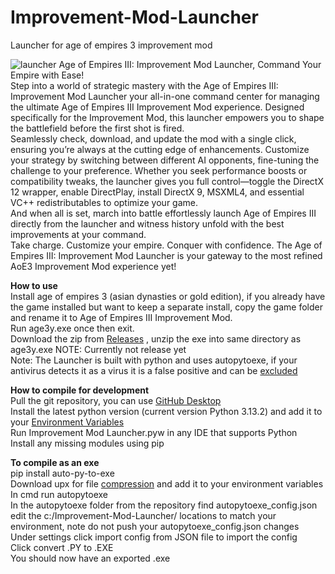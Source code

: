 # Improvement-Mod-Launcher
Launcher for age of empires 3 improvement mod

![launcher](https://github.com/user-attachments/assets/39d7ab75-7e9f-42f7-8847-41b0ec4d6502)
Age of Empires III: Improvement Mod Launcher, Command Your Empire with Ease! <br />
Step into a world of strategic mastery with the Age of Empires III: Improvement Mod Launcher your all-in-one command center for managing the ultimate Age of Empires III Improvement Mod experience. Designed specifically for the Improvement Mod, this launcher empowers you to shape the battlefield before the first shot is fired. <br />
Seamlessly check, download, and update the mod with a single click, ensuring you’re always at the cutting edge of enhancements. Customize your strategy by switching between different AI opponents, fine-tuning the challenge to your preference. Whether you seek performance boosts or compatibility tweaks, the launcher gives you full control—toggle the DirectX 12 wrapper, enable DirectPlay, install DirectX 9, MSXML4, and essential VC++ redistributables to optimize your game. <br />
And when all is set, march into battle effortlessly launch Age of Empires III directly from the launcher and witness history unfold with the best improvements at your command. <br />
Take charge. Customize your empire. Conquer with confidence. The Age of Empires III: Improvement Mod Launcher is your gateway to the most refined AoE3 Improvement Mod experience yet!

**How to use**<br />
Install age of empires 3 (asian dynasties or gold edition), if you already have the game installed but want to keep a separate install, copy the game folder and rename it to Age of Empires III Improvement Mod.<br />
Run age3y.exe once then exit. <br />
Download the zip from [Releases](https://github.com/ageekhere/Improvement-Mod-Launcher/releases) , unzip the exe into same directory as age3y.exe  NOTE: Currently not release yet<br />
Note: The Launcher is built with python and uses autopytoexe, if your antivirus detects it as a virus it is a false positive and can be [excluded](https://nitratine.net/blog/post/issues-when-using-auto-py-to-exe/#my-antivirus-detected-the-exe-as-a-virus) <br />

**How to compile for development**<br />
Pull the git repository, you can use [GitHub Desktop](https://desktop.github.com/download) <br />
Install the latest python version (current version Python 3.13.2) and add it to your [Environment Variables](https://www.liquidweb.com/help-docs/adding-python-path-to-windows-10-or-11-path-environment-variable)<br />
Run Improvement Mod Launcher.pyw in any IDE that supports Python <br />
Install any missing modules using pip <br />

**To compile as an exe** <br /> 
pip install auto-py-to-exe <br />
Download upx for file [compression](https://github.com/upx/upx) and add it to your environment variables <br />
In cmd run autopytoexe <br />
In the autopytoexe folder from the repository find autopytoexe_config.json edit the c:/Improvement-Mod-Launcher/ locations to match your environment, note do not push your autopytoexe_config.json changes <br />
Under settings click import config from JSON file to import the config <br />
Click convert .PY to .EXE <br />
You should now have an exported .exe <br />
